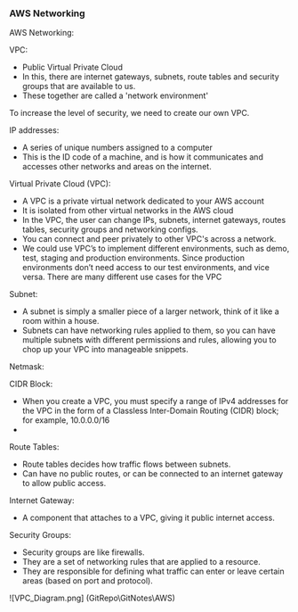 ### AWS Networking

AWS Networking:

VPC: 
- Public Virtual Private Cloud
- In this, there are internet gateways, subnets, route tables and security groups that are available to us. 
- These together are called a 'network environment'

To increase the level of security, we need to create our own VPC. 


IP addresses:
- A series of unique numbers assigned to a computer
- This is the ID code of a machine, and is how it communicates and accesses other networks and areas on the internet. 


Virtual Private Cloud (VPC):
- A VPC is a private virtual network dedicated to your AWS account
- It is isolated from other virtual networks in the AWS cloud
- In the VPC, the user can change IPs, subnets, internet gateways, routes tables, security groups and networking configs. 
- You can connect and peer privately to other VPC's across a network. 
- We could use VPC’s to implement different environments, such as demo, test, staging and production environments. Since production environments don’t need access to our test environments, and vice versa. There are many different use cases for the VPC

Subnet: 
- A subnet is simply a smaller piece of a larger network, think of it like a room within a house.
- Subnets can have networking rules applied to them, so you can have multiple subnets with different permissions and rules, allowing you to chop up your VPC into manageable snippets.

Netmask:


CIDR Block:
- When you create a VPC, you must specify a range of IPv4 addresses for the VPC in the form of a Classless Inter-Domain Routing (CIDR) block; for example, 10.0.0.0/16
- 


Route Tables:
- Route tables decides how traffic flows between subnets. 
- Can have no public routes, or can be connected to an internet gateway to allow public access. 


Internet Gateway:
- A component that attaches to a VPC, giving it public internet access. 

Security Groups: 
- Security groups are like firewalls.
- They are a set of networking rules that are applied to a resource.
- They are responsible for defining what traffic can enter or leave certain areas (based on port and protocol).

![VPC_Diagram.png] (GitRepo\GitNotes\AWS)